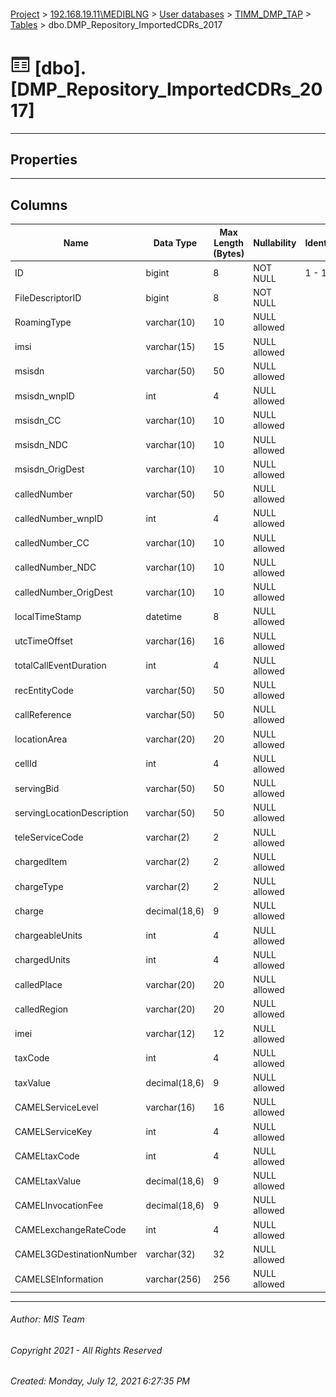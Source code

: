 #### 

[Project](../../../../index.md) > [192.168.19.11\\MEDIBLNG](../../../index.md) > [User databases](../../index.md) > [TIMM_DMP_TAP](../index.md) > [Tables](Tables.md) > dbo.DMP_Repository_ImportedCDRs_2017

# ![Tables](../../../../Images/Table32.png) [dbo].[DMP_Repository_ImportedCDRs_2017]

---

## <a name="#properties"></a>Properties



---

## <a name="#columns"></a>Columns

| Name | Data Type | Max Length (Bytes) | Nullability | Identity |
|---|---|---|---|---|
| ID | bigint | 8 | NOT NULL | 1 - 1 |
| FileDescriptorID | bigint | 8 | NOT NULL |  |
| RoamingType | varchar(10) | 10 | NULL allowed |  |
| imsi | varchar(15) | 15 | NULL allowed |  |
| msisdn | varchar(50) | 50 | NULL allowed |  |
| msisdn_wnpID | int | 4 | NULL allowed |  |
| msisdn_CC | varchar(10) | 10 | NULL allowed |  |
| msisdn_NDC | varchar(10) | 10 | NULL allowed |  |
| msisdn_OrigDest | varchar(10) | 10 | NULL allowed |  |
| calledNumber | varchar(50) | 50 | NULL allowed |  |
| calledNumber_wnpID | int | 4 | NULL allowed |  |
| calledNumber_CC | varchar(10) | 10 | NULL allowed |  |
| calledNumber_NDC | varchar(10) | 10 | NULL allowed |  |
| calledNumber_OrigDest | varchar(10) | 10 | NULL allowed |  |
| localTimeStamp | datetime | 8 | NULL allowed |  |
| utcTimeOffset | varchar(16) | 16 | NULL allowed |  |
| totalCallEventDuration | int | 4 | NULL allowed |  |
| recEntityCode | varchar(50) | 50 | NULL allowed |  |
| callReference | varchar(50) | 50 | NULL allowed |  |
| locationArea | varchar(20) | 20 | NULL allowed |  |
| cellId | int | 4 | NULL allowed |  |
| servingBid | varchar(50) | 50 | NULL allowed |  |
| servingLocationDescription | varchar(50) | 50 | NULL allowed |  |
| teleServiceCode | varchar(2) | 2 | NULL allowed |  |
| chargedItem | varchar(2) | 2 | NULL allowed |  |
| chargeType | varchar(2) | 2 | NULL allowed |  |
| charge | decimal(18,6) | 9 | NULL allowed |  |
| chargeableUnits | int | 4 | NULL allowed |  |
| chargedUnits | int | 4 | NULL allowed |  |
| calledPlace | varchar(20) | 20 | NULL allowed |  |
| calledRegion | varchar(20) | 20 | NULL allowed |  |
| imei | varchar(12) | 12 | NULL allowed |  |
| taxCode | int | 4 | NULL allowed |  |
| taxValue | decimal(18,6) | 9 | NULL allowed |  |
| CAMELServiceLevel | varchar(16) | 16 | NULL allowed |  |
| CAMELServiceKey | int | 4 | NULL allowed |  |
| CAMELtaxCode | int | 4 | NULL allowed |  |
| CAMELtaxValue | decimal(18,6) | 9 | NULL allowed |  |
| CAMELInvocationFee | decimal(18,6) | 9 | NULL allowed |  |
| CAMELexchangeRateCode | int | 4 | NULL allowed |  |
| CAMEL3GDestinationNumber | varchar(32) | 32 | NULL allowed |  |
| CAMELSEInformation | varchar(256) | 256 | NULL allowed |  |


---

###### Author:  MIS Team

###### Copyright 2021 - All Rights Reserved

###### Created: Monday, July 12, 2021 6:27:35 PM

